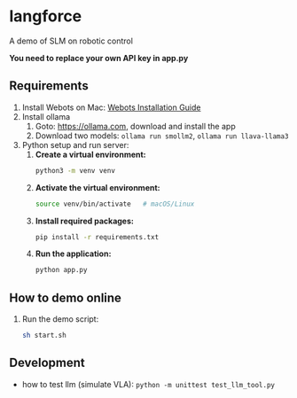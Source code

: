 # langforce
A demo of SLM on robotic control

**You need to replace your own API key in app.py**

## Requirements
1. Install Webots on Mac: [Webots Installation Guide](https://cyberbotics.com/doc/guide/installation-procedure#from-the-homebrew-package)
2. Install ollama 
   1. Goto: https://ollama.com, download and install the app
   2. Download two models: `ollama run smollm2`, `ollama run llava-llama3`
3. Python setup and run server:
   1. **Create a virtual environment:**
      ```bash
      python3 -m venv venv
      ```
   2. **Activate the virtual environment:**
      ```bash
      source venv/bin/activate   # macOS/Linux
      ```
   3. **Install required packages:**
      ```bash
      pip install -r requirements.txt
      ```
   4. **Run the application:**
      ```bash
      python app.py
      ```

## How to demo online
1. Run the demo script:
   ```bash
   sh start.sh

## Development

* how to test llm (simulate VLA): `python -m unittest test_llm_tool.py`